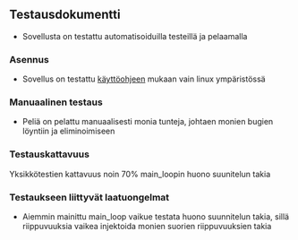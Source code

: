 ## Testausdokumentti
- Sovellusta on testattu automatisoiduilla testeillä ja pelaamalla

### Asennus
- Sovellus on testattu [käyttöohjeen](./kayttoohje.md) mukaan vain linux ympäristössä

### Manuaalinen testaus
- Peliä on pelattu manuaalisesti monia tunteja, johtaen monien bugien löyntiin ja eliminoimiseen

### Testauskattavuus
Yksikkötestien kattavuus noin 70% main_loopin huono suunitelun takia

### Testaukseen liittyvät laatuongelmat
- Aiemmin mainittu main_loop vaikue testata huono suunnitelun takia, sillä riippuvuuksia vaikea injektoida monien suorien riippuvuuksien takia
